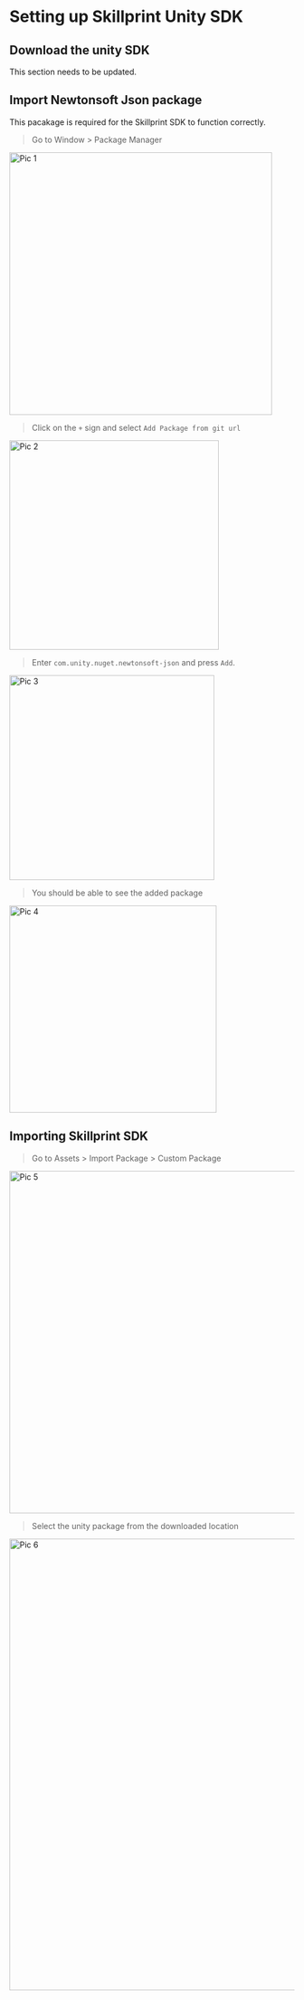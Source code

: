 # Setting up Skillprint Unity SDK
## Download the unity SDK
This section needs to be updated.

## Import Newtonsoft Json package
This pacakage is required for the Skillprint SDK to function correctly.
> Go to Window > Package Manager

<img width="464" alt="Pic 1" src="https://github.com/skillprint/unity-sdk/assets/91208213/42ba93a9-bf3f-442f-8ec5-16edd4a15dd2">

> Click on the `+` sign and select `Add Package from git url`
<img width="370" alt="Pic 2" src="https://github.com/skillprint/unity-sdk/assets/91208213/b533dda0-2fad-4994-bb89-c6fc1be54240">

> Enter `com.unity.nuget.newtonsoft-json` and press `Add`.
<img width="362" alt="Pic 3" src="https://github.com/skillprint/unity-sdk/assets/91208213/2b07a6d2-d5c8-4fe0-8773-e496fbe0695c">

> You should be able to see the added package
<img width="366" alt="Pic 4" src="https://github.com/skillprint/unity-sdk/assets/91208213/4dba371a-740a-4287-acb6-20ee50a0933d">

## Importing Skillprint SDK

> Go to Assets > Import Package > Custom Package
<img width="605" alt="Pic 5" src="https://github.com/skillprint/unity-sdk/assets/91208213/329e2fa3-8b2f-4f08-b48a-337534e621c2">

> Select the unity package from the downloaded location
<img width="798" alt="Pic 6" src="https://github.com/skillprint/unity-sdk/assets/91208213/7152cebf-3b77-491a-ac33-cdd5c9ba0ca3">
